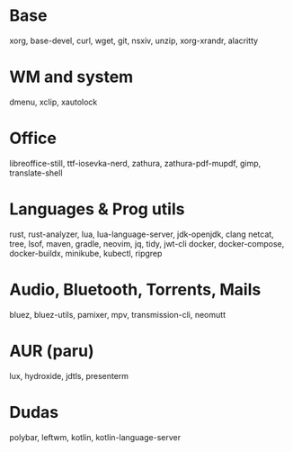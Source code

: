 # Base
xorg, base-devel, curl, wget, git, nsxiv, unzip, xorg-xrandr, alacritty

# WM and system
dmenu, xclip, xautolock

# Office
libreoffice-still, ttf-iosevka-nerd, zathura, zathura-pdf-mupdf, gimp, translate-shell

# Languages & Prog utils
rust, rust-analyzer, lua, lua-language-server, jdk-openjdk, clang
netcat, tree, lsof, maven, gradle, neovim, jq, tidy, jwt-cli
docker, docker-compose, docker-buildx, minikube, kubectl, ripgrep

# Audio, Bluetooth, Torrents, Mails
bluez, bluez-utils, pamixer, mpv, transmission-cli, neomutt

# AUR (paru)
lux, hydroxide, jdtls, presenterm

# Dudas
polybar, leftwm, kotlin, kotlin-language-server
